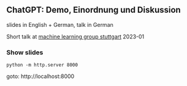 ## ChatGPT: Demo, Einordnung und Diskussion

slides in English + German, talk in German

Short talk at [machine learning group stuttgart](http://mlugs.de) 2023-01


### Show slides

```
python -m http.server 8000
```

goto: http://localhost:8000
